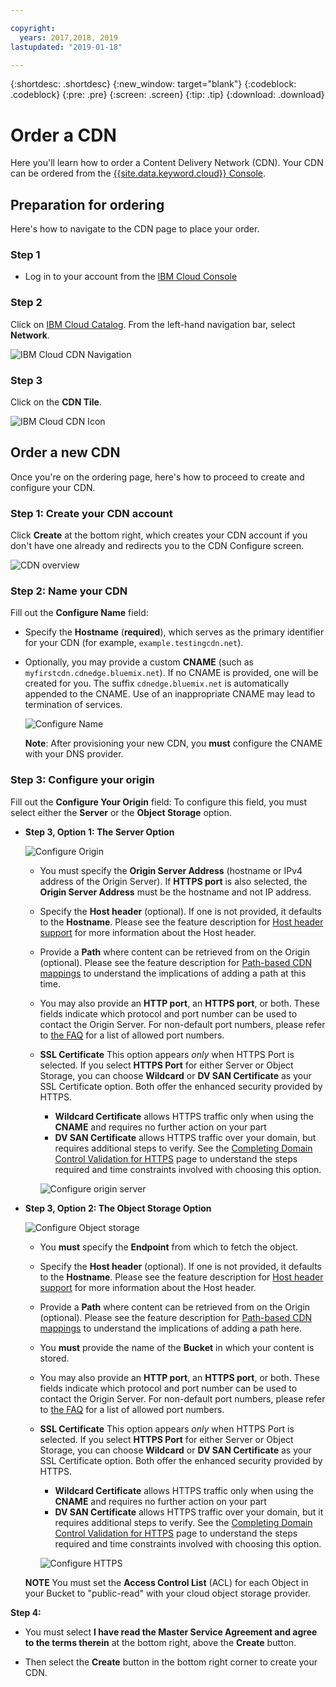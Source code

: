 ```yaml
---

copyright:
  years: 2017,2018, 2019
lastupdated: "2019-01-18"

---
```


{:shortdesc: .shortdesc}
{:new_window: target="blank"}
{:codeblock: .codeblock}
{:pre: .pre}
{:screen: .screen}
{:tip: .tip}
{:download: .download}

# Order a CDN

Here you'll learn how to order a Content Delivery Network (CDN). Your CDN can be ordered from the [{{site.data.keyword.cloud}} Console](https://cloud.ibm.com/login).

## Preparation for ordering

Here's how to navigate to the CDN page to place your order.

### Step 1

* Log in to your account from the [IBM Cloud Console](https://cloud.ibm.com/login)

### Step 2

Click on [IBM Cloud Catalog](https://cloud.ibm.com/catalog/). From the left-hand navigation bar, select **Network**.

   ![IBM Cloud CDN Navigation](images/bluemix_navigation.png)

### Step 3

Click on the **CDN Tile**.

   ![IBM Cloud CDN Icon](images/bluemix_tile.png)


## Order a new CDN

Once you're on the ordering page, here's how to proceed to create and configure your CDN.

### Step 1: Create your CDN account

Click **Create** at the bottom right, which creates your CDN account if you don't have one already and redirects you to the CDN Configure screen.

   ![CDN overview](images/content-delivery.png)

### Step 2: Name your CDN 

Fill out the **Configure Name** field:  

  * Specify the **Hostname** (**required**), which serves as the primary identifier for your CDN (for example, `example.testingcdn.net`).  
  * Optionally, you may provide a custom **CNAME** (such as `myfirstcdn.cdnedge.bluemix.net`). If no CNAME is provided, one will be created for you. The suffix `cdnedge.bluemix.net` is automatically appended to the CNAME. Use of an inappropriate CNAME may lead to termination of services.

       ![Configure Name](images/configure-hostname-cname.png)  

    **Note**: After provisioning your new CDN, you **must** configure the CNAME with your DNS provider.

### Step 3: Configure your origin

Fill out the **Configure Your Origin** field: To configure this field, you must select either the **Server** or the **Object Storage** option.  

  * **Step 3, Option 1: The Server Option**

     ![Configure Origin](images/configure-origin-server.png)

      * You must specify the **Origin Server Address** (hostname or IPv4 address of the Origin Server). If **HTTPS port** is also selected, the **Origin Server Address** must be the hostname and not IP address.

      * Specify the **Host header** (optional). If one is not provided, it defaults to the **Hostname**. Please see the feature description for [Host header support](/docs/infrastructure/CDN/feature-descriptions.html#host-header-support) for more information about the Host header.  

      * Provide a **Path** where content can be retrieved from on the Origin (optional). Please see the feature description for [Path-based CDN mappings](/docs/infrastructure/CDN/feature-descriptions.html#path-based-cdn-mappings) to understand the implications of adding a path at this time.

      * You may also provide an **HTTP port**, an **HTTPS port**, or both. These fields indicate which protocol and port number can be used to contact the Origin Server. For non-default port numbers, please refer to [the FAQ](/docs/infrastructure/CDN/faqs.html#are-there-any-restrictions-on-what-http-and-https-port-numbers-are-allowed-for-akamai-) for a list of allowed port numbers.

      * **SSL Certificate** This option appears _only_ when HTTPS Port is selected. If you select **HTTPS Port** for either Server or Object Storage, you can choose **Wildcard** or **DV SAN Certificate** as your SSL Certificate option. Both offer the enhanced security provided by HTTPS.
        * **Wildcard Certificate** allows HTTPS traffic only when using the **CNAME** and requires no further action on your part
        * **DV SAN Certificate** allows HTTPS traffic over your domain, but requires additional steps to verify. See the [Completing Domain Control Validation for HTTPS](/docs/infrastructure/CDN/how-to-https.html#completing-domain-control-validation-for-https) page to understand the steps required and time constraints involved with choosing this option.

	     ![Configure origin server](images/ssl-cert-options.png)

  * **Step 3, Option 2: The Object Storage Option**

    ![Configure Object storage](images/configure-origin-object-storage.png)

      * You **must** specify the **Endpoint** from which to fetch the object.

      * Specify the **Host header** (optional). If one is not provided, it defaults to the **Hostname**. Please see the feature description for [Host header support](/docs/infrastructure/CDN/feature-descriptions.html#host-header-support) for more information about the Host header.  

      * Provide a **Path** where content can be retrieved from on the Origin (optional). Please see the feature description for [Path-based CDN mappings](/docs/infrastructure/CDN/feature-descriptions.html#path-based-cdn-mappings) to understand the implications of adding a path here.

      * You **must** provide the name of the **Bucket** in which your content is stored.

      * You may also provide an **HTTP port**, an **HTTPS port**, or both. These fields indicate which protocol and port number can be used to contact the Origin Server. For non-default port numbers, please refer to [the FAQ](/docs/infrastructure/CDN/faqs.html#are-there-any-restrictions-on-what-http-and-https-port-numbers-are-allowed-for-akamai-) for a list of allowed port numbers.

      * **SSL Certificate** This option appears _only_ when HTTPS Port is selected. If you select **HTTPS Port** for either Server or Object Storage, you can choose **Wildcard** or **DV SAN Certificate** as your SSL Certificate option. Both offer the enhanced security provided by HTTPS.
        * **Wildcard Certificate** allows HTTPS traffic only when using the **CNAME** and requires no further action on your part
        * **DV SAN Certificate** allows HTTPS traffic over your domain, but it requires additional steps to verify. See the [Completing Domain Control Validation for HTTPS](/docs/infrastructure/CDN/how-to-https.html#completing-domain-control-validation-for-https) page to understand the steps required and time constraints involved with choosing this option.

        ![Configure HTTPS](images/ssl-cert-options.png)

      **NOTE** You must set the **Access Control List** (ACL) for each Object in your Bucket to "public-read" with your cloud object storage provider.
      
**Step 4:**

* You must select **I have read the Master Service Agreement and agree to the terms therein** at the bottom right, above the **Create** button.

* Then select the **Create** button in the bottom right corner to create your CDN.
